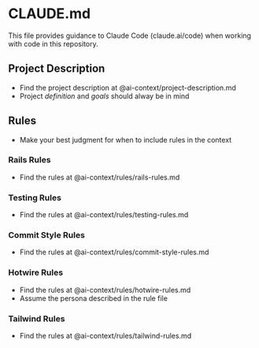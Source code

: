 # CLAUDE.md

This file provides guidance to Claude Code (claude.ai/code) when working with code in this repository.

## Project Description
- Find the project description at @ai-context/project-description.md
- Project _definition_ and _goals_ should alway be in mind

## Rules

- Make your best judgment for when to include rules in the context

### Rails Rules
- Find the rules at @ai-context/rules/rails-rules.md

### Testing Rules
- Find the rules at @ai-context/rules/testing-rules.md

### Commit Style Rules
- Find the rules at @ai-context/rules/commit-style-rules.md

### Hotwire Rules
- Find the rules at @ai-context/rules/hotwire-rules.md
- Assume the persona described in the rule file

### Tailwind Rules
- Find the rules at @ai-context/rules/tailwind-rules.md
